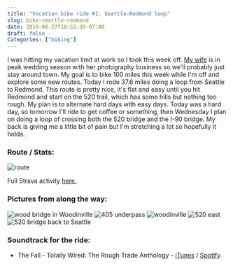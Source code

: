 ```yaml
---
title: "Vacation bike ride #1: Seattle-Redmond loop" 
slug: bike-seattle-redmond
date: 2018-08-27T18:53:39-07:00
draft: false
Categories: ["biking"]
---
```

I was hitting my vacation limit at work so I took this week off. [My wife](https://www.kristawelch.com) is in peak wedding season with her photography business so we'll probably just stay around town. My goal is to bike 100 miles this week while I'm off and explore some new routes. Today I rode 37.6 miles doing a loop from Seattle to Redmond. This route is pretty nice, it's flat and easy until you hit Redmond and start on the 520 trail, which has some hills but nothing too rough. My plan is to alternate hard days with easy days. Today was a hard day, so tomorrow I'll ride to get coffee or something, then Wednesday I plan on doing a loop of crossing both the 520 bridge and the I-90 bridge. My back is giving me a little bit of pain but I'm stretching a lot so hopefully it holds.

### Route / Stats:

![route](/images/sea-red-loop.jpg)

Full Strava activity [here.](https://www.strava.com/activities/1801745205)

### Pictures from along the way:

![wood bridge in Woodinville](/images/woodbridge.jpg)
![405 underpass](/images/405underpass.jpg)
![woodinville](/images/woodinville.jpg)
![520 east](/images/520east.jpg)
![520 bridge back to Seattle](/images/520bridge.jpg)

### Soundtrack for the ride: 

* The Fall - Totally Wired: The Rough Trade Anthology - [iTunes](https://itunes.apple.com/gb/album/totally-wired-the-rough-trade-anthology/1144224993) / [Spotify](https://open.spotify.com/album/1AikHVRZpnTVfkOXMt7RfJ)
